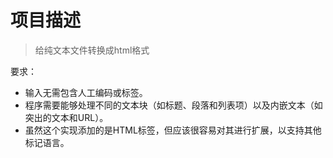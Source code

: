 # 项目描述
> 给纯文本文件转换成html格式

要求：
- 输入无需包含人工编码或标签。
- 程序需要能够处理不同的文本块（如标题、段落和列表项）以及内嵌文本（如突出的文本和URL）。
- 虽然这个实现添加的是HTML标签，但应该很容易对其进行扩展，以支持其他标记语言。